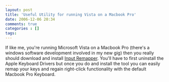 ```yaml
---
layout: post
title: 'Useful Utility for running Vista on a Macbook Pro'
date: 2006-12-06 20:34
comments: true
categories : []
tags:
---
```

If like me, you're running Microsoft Vista on a Macbook Pro (there's a windows software development involved in my new gig) then you really should download and install <a href="http://forum.insanelymac.com/index.php?showtopic=34515">Input Remapper</a>. You'll have to first uninstall the Apple Keyboard Drivers but once you do and install the tool you can easily remap your keys and regain right-click functionality with the default Macbook Pro Keyboard.

